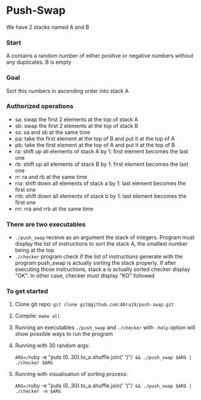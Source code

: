 # Push-Swap

We have 2 stacks named A and B
### Start 
A contains a random number of either positive or negative numbers without any duplicates. B is empty

### Goal
Sort this numbers in ascending order into stack A

### Authorized operations
* sa: swap the first 2 elements at the top of stack A
* sb: swap the first 2 elements at the top of stack B
* ss: sa and sb at the same time
* pa: take the first element at the top of B and put it at the top of A
* pb: take the first element at the top of A and put it at the top of B
* ra: shift up all elements of stack A by 1: first element becomes the last one
* rb: shift up all elements of stack B by 1: first element becomes the last one
* rr: ra and rb at the same time
* rra: shift down all elements of stack a by 1: last element becomes the first one
* rrb: shift down all elements of stack b by 1: last element becomes the first one
* rrr: rra and rrb at the same time

### There are two executables
- `./push_swap` receive as an argument the stack of integers. Program must display the list of instructions to sort the stack A,
the smallest number being at the top
- `./checker` program check if the list of instructions generate with the program push_swap is actually sorting the stack properly.
If after executing those instructions, stack a is actually sorted checker display "OK".
In other case, checker must display "KO" followed

### To get started
1. Clone git repo: `git clone git@github.com:Abra19/push-swap.git`
2. Compile: `make all`
3. Running an executables `./push_swap` and `./checker`  with `-help` option will show possible ways to run the program
4. Running with 30 random args: 

   `ARG=/`ruby -e "puts (0..30).to_a.shuffle.join(' ')"/` && ./push_swap $ARG | ./checker $ARG`

5. Running with visualisation of sorting process:

   `ARG=/`ruby -e "puts (0..30).to_a.shuffle.join(' ')"/` && ./push_swap $ARG | ./checker -m $ARG`
